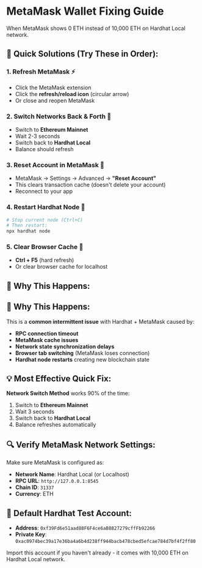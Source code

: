 # MetaMask Wallet Fixing Guide

When MetaMask shows 0 ETH instead of 10,000 ETH on Hardhat Local network.

## 🔧 Quick Solutions (Try These in Order):

### 1. Refresh MetaMask ⚡
- Click the MetaMask extension
- Click the **refresh/reload icon** (circular arrow)
- Or close and reopen MetaMask

### 2. Switch Networks Back & Forth 🔄
- Switch to **Ethereum Mainnet**
- Wait 2-3 seconds
- Switch back to **Hardhat Local**
- Balance should refresh

### 3. Reset Account in MetaMask 🔄
- MetaMask → Settings → Advanced → **"Reset Account"**
- This clears transaction cache (doesn't delete your account)
- Reconnect to your app

### 4. Restart Hardhat Node 🔄
```bash
# Stop current node (Ctrl+C)
# Then restart:
npx hardhat node
```

### 5. Clear Browser Cache 🧹
- **Ctrl + F5** (hard refresh)
- Or clear browser cache for localhost

## 🎯 Why This Happens:
## 🎯 Why This Happens:

This is a **common intermittent issue** with Hardhat + MetaMask caused by:
- **RPC connection timeout**
- **MetaMask cache issues**
- **Network state synchronization delays**
- **Browser tab switching** (MetaMask loses connection)
- **Hardhat node restarts** creating new blockchain state

## 💡 Most Effective Quick Fix:

**Network Switch Method** works 90% of the time:
1. Switch to **Ethereum Mainnet**
2. Wait 3 seconds
3. Switch back to **Hardhat Local**
4. Balance refreshes automatically

## 🔍 Verify MetaMask Network Settings:

Make sure MetaMask is configured as:
- **Network Name**: Hardhat Local (or Localhost)
- **RPC URL**: `http://127.0.0.1:8545`
- **Chain ID**: `31337`
- **Currency**: ETH

## 🚀 Default Hardhat Test Account:

- **Address**: `0xf39Fd6e51aad88F6F4ce6aB8827279cffFb92266`
- **Private Key**: `0xac0974bec39a17e36ba4a6b4d238ff944bacb478cbed5efcae784d7bf4f2ff80`

Import this account if you haven't already - it comes with 10,000 ETH on Hardhat Local network.